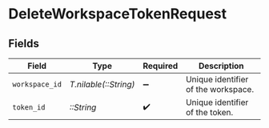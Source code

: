 # DeleteWorkspaceTokenRequest


## Fields

| Field                               | Type                                | Required                            | Description                         |
| ----------------------------------- | ----------------------------------- | ----------------------------------- | ----------------------------------- |
| `workspace_id`                      | *T.nilable(::String)*               | :heavy_minus_sign:                  | Unique identifier of the workspace. |
| `token_id`                          | *::String*                          | :heavy_check_mark:                  | Unique identifier of the token.     |